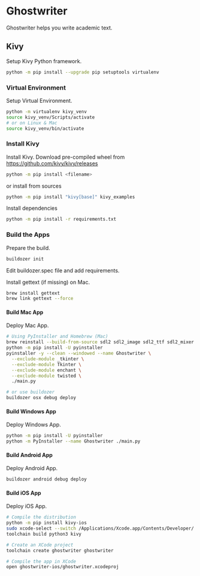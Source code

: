 # Ghostwriter

Ghostwriter helps you write academic text.

## Kivy

Setup Kivy Python framework.

```bash
python -m pip install --upgrade pip setuptools virtualenv
```

### Virtual Environment

Setup Virtual Environment.

```bash
python -m virtualenv kivy_venv
source kivy_venv/Scripts/activate
# or on Linux & Mac
source kivy_venv/bin/activate
```

### Install Kivy

Install Kivy. Download pre-compiled wheel from https://github.com/kivy/kivy/releases

```bash
python -m pip install <filename>
```

or install from sources

```bash
python -m pip install "kivy[base]" kivy_examples
```

Install dependencies

```bash
python -m pip install -r requirements.txt
```

### Build the Apps

Prepare the build.

```bash
buildozer init
```

Edit buildozer.spec file and add requirements.

Install gettext (if missing) on Mac.

```bash
brew install gettext
brew link gettext --force
```

#### Build Mac App

Deploy Mac App.

```bash
# Using PyInstaller and Homebrew (Mac)
brew reinstall --build-from-source sdl2 sdl2_image sdl2_ttf sdl2_mixer
python -m pip install -U pyinstaller
pyinstaller -y --clean --windowed --name Ghostwriter \
  --exclude-module _tkinter \
  --exclude-module Tkinter \
  --exclude-module enchant \
  --exclude-module twisted \
  ./main.py

# or use buildozer
buildozer osx debug deploy
```

#### Build Windows App

Deploy Windows App.

```bash
python -m pip install -U pyinstaller
python -m PyInstaller --name Ghostwriter ./main.py
```

#### Build Android App

Deploy Android App.

```bash
buildozer android debug deploy
```

#### Build iOS App

Deploy iOS App.

```bash
# Compile the distribution
python -m pip install kivy-ios
sudo xcode-select --switch /Applications/Xcode.app/Contents/Developer/
toolchain build python3 kivy

# Create an XCode project
toolchain create ghostwriter ghostwriter

# Compile the app in XCode
open ghostwriter-ios/ghostwriter.xcodeproj
```

